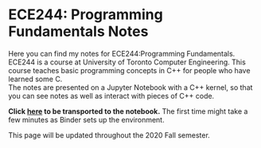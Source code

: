 # ECE244: Programming Fundamentals Notes
Here you can find my notes for ECE244:Programming Fundamentals.  
ECE244 is a course at University of Toronto Computer Engineering. This course teaches basic programming concepts in C++ for people who have learned some C.  
The notes are presented on a Jupyter Notebook with a C++ kernel, so that you can see notes as well as interact with pieces of C++ code.  

**Click [here](https://mybinder.org/v2/gh/yvonne-yang/ece244-notebook-env/master?urlpath=git-pull?repo=ece244-notebook) to be transported to the notebook.** The first time might take a few minutes as Binder sets up the environment.  

This page will be updated throughout the 2020 Fall semester.  
